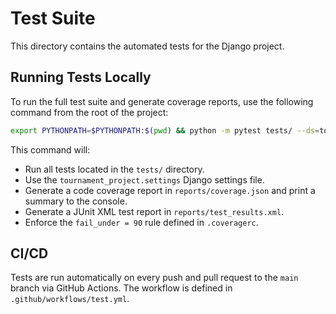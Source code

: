 # Test Suite

This directory contains the automated tests for the Django project.

## Running Tests Locally

To run the full test suite and generate coverage reports, use the following command from the root of the project:

```bash
export PYTHONPATH=$PYTHONPATH:$(pwd) && python -m pytest tests/ --ds=tournament_project.settings --cov=. --cov-report=term-missing --cov-report=json:reports/coverage.json --junitxml=reports/test_results.xml
```

This command will:
- Run all tests located in the `tests/` directory.
- Use the `tournament_project.settings` Django settings file.
- Generate a code coverage report in `reports/coverage.json` and print a summary to the console.
- Generate a JUnit XML test report in `reports/test_results.xml`.
- Enforce the `fail_under = 90` rule defined in `.coveragerc`.

## CI/CD

Tests are run automatically on every push and pull request to the `main` branch via GitHub Actions. The workflow is defined in `.github/workflows/test.yml`.
